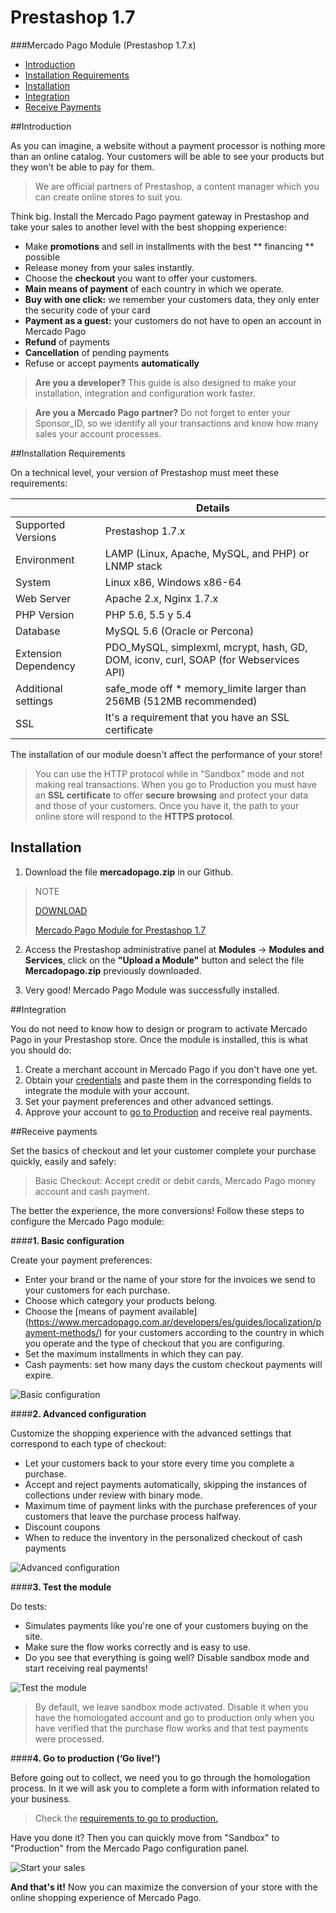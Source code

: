 # Prestashop 1.7


###Mercado Pago Module (Prestashop 1.7.x)

* [Introduction](#bookmark_introduction)
* [Installation Requirements](#bookmark_installation_requirements)
* [Installation](#bookmark_installation)
* [Integration](#bookmark_integration)
* [Receive Payments](#bookmark_receive_payments)

##Introduction

As you can imagine, a website without a payment processor is nothing more than an online catalog. Your customers will be able to see your products but they won't be able to pay for them.

> We are official partners of Prestashop, a content manager which you can create online stores to suit you.

Think big. Install the Mercado Pago payment gateway in Prestashop and take your sales to another level with the best shopping experience:

* Make **promotions** and sell in installments with the best ** financing ** possible
* Release money from your sales instantly.
* Choose the **checkout** you want to offer your customers.
* **Main means of payment** of each country in which we operate.
* **Buy with one click:** we remember your customers data, they only enter the security code of your card
* **Payment as a guest:** your customers do not have to open an account in Mercado Pago
* **Refund** of payments
* **Cancellation** of pending payments
* Refuse or accept payments **automatically**

> **Are you a developer?** This guide is also designed to make your installation, integration and configuration work faster.

> **Are you a Mercado Pago partner?** Do not forget to enter your Sponsor_ID, so we identify all your transactions and know how many sales your account processes. 

##Installation Requirements

On a technical level, your version of Prestashop must meet these requirements:

|                            | Details                                                                                        |
|----------------------------|------------------------------------------------------------------------------------------------|
| Supported Versions         | Prestashop 1.7.x                                                                               |
| Environment                | LAMP (Linux, Apache, MySQL, and PHP) or LNMP stack                                             |
| System                     | Linux x86, Windows x86-64                                                                      |
| Web Server                 | Apache 2.x,  Nginx 1.7.x                                                                       |
| PHP Version                | PHP 5.6, 5.5 y 5.4                                                                             |
| Database                   | MySQL 5.6 (Oracle or Percona)                                                                  |
| Extension Dependency       | PDO_MySQL, simplexml, mcrypt, hash, GD, DOM, iconv, curl, SOAP (for Webservices API)           |
| Additional settings        | safe_mode off * memory_limite larger than 256MB (512MB recommended)                            |
| SSL                        | It's a requirement that you have an SSL certificate                                            |

The installation of our module doesn't affect the performance of your store!

> You can use the HTTP protocol while in "Sandbox" mode and not making real transactions. When you go to Production you must have an **SSL certificate** to offer **secure browsing** and protect your data and those of your customers. Once you have it, the path to your online store will respond to the **HTTPS protocol**.

## Installation

1) Download the file **mercadopago.zip** in our Github.

> NOTE
>
> [DOWNLOAD](https://github.com/mercadopago/cart-prestashop-6/blob/master/mercadopago.zip)
>
> [Mercado Pago Module for Prestashop 1.7](https://github.com/mercadopago/cart-prestashop-6/blob/master/mercadopago.zip)

2) Access the Prestashop administrative panel at **Modules** -> **Modules and Services**, click on the **"Upload a Module"** button and select the file **Mercadopago.zip** previously downloaded.

3) Very good! Mercado Pago Module was successfully installed.

##Integration

You do not need to know how to design or program to activate Mercado Pago in your Prestashop store. Once the module is installed, this is what you should do:

1. Create a merchant account in Mercado Pago if you don't have one yet.
2. Obtain your [credentials](https://www.mercadopago.com.ar/developers/es/guides/localization/credentials) and paste them in the corresponding fields to integrate the module with your account.
3. Set your payment preferences and other advanced settings.
4. Approve your account to [go to Production](https://www.mercadopago.com.ar/developers/es/guides/payments/api/goto-production/) and receive real payments.

##Receive payments

Set the basics of checkout and let your customer complete your purchase quickly, easily and safely:

> Basic Checkout: Accept credit or debit cards, Mercado Pago money account and cash payment.

The better the experience, the more conversions! Follow these steps to configure the Mercado Pago module:

####**1. Basic configuration**

Create your payment preferences:

- Enter your brand or the name of your store for the invoices we send to your customers for each purchase.
- Choose which category your products belong.
- Choose the [means of payment available] (https://www.mercadopago.com.ar/developers/es/guides/localization/payment-methods/) for your customers according to the country in which you operate and the type of checkout that you are configuring.
- Set the maximum installments in which they can pay.
- Cash payments: set how many days the custom checkout payments will expire.

![Basic configuration](/images/prestashop/es_basico.png)

####**2. Advanced configuration**

Customize the shopping experience with the advanced settings that correspond to each type of checkout:

- Let your customers back to your store every time you complete a purchase.
- Accept and reject payments automatically, skipping the instances of collections under review with binary mode.
- Maximum time of payment links with the purchase preferences of your customers that leave the purchase process halfway.
- Discount coupons
- When to reduce the inventory in the personalized checkout of cash payments

![Advanced configuration](/images/prestashop/es_avanzado.png)

####**3. Test the module**

Do tests:

- Simulates payments like you're one of your customers buying on the site.
- Make sure the flow works correctly and is easy to use.
- Do you see that everything is going well? Disable sandbox mode and start receiving real payments!

![Test the module](/images/prestashop/es_testear.png)

> By default, we leave sandbox mode activated. Disable it when you have the homologated account and go to production only when you have verified that the purchase flow works and that test payments were processed. 

####**4. Go to production (‘Go live!’)**

Before going out to collect, we need you to go through the homologation process. In it we will ask you to complete a form with information related to your business.

> Check the [requirements to go to production.](https://www.mercadopago.com.ar/developers/es/guides/payments/api/goto-production/)

Have you done it? Then you can quickly move from "Sandbox" to "Production" from the Mercado Pago configuration panel.

![Start your sales](/images/prestashop/es_vender.png)

**And that's it!**  Now you can maximize the conversion of your store with the online shopping experience of Mercado Pago. 
